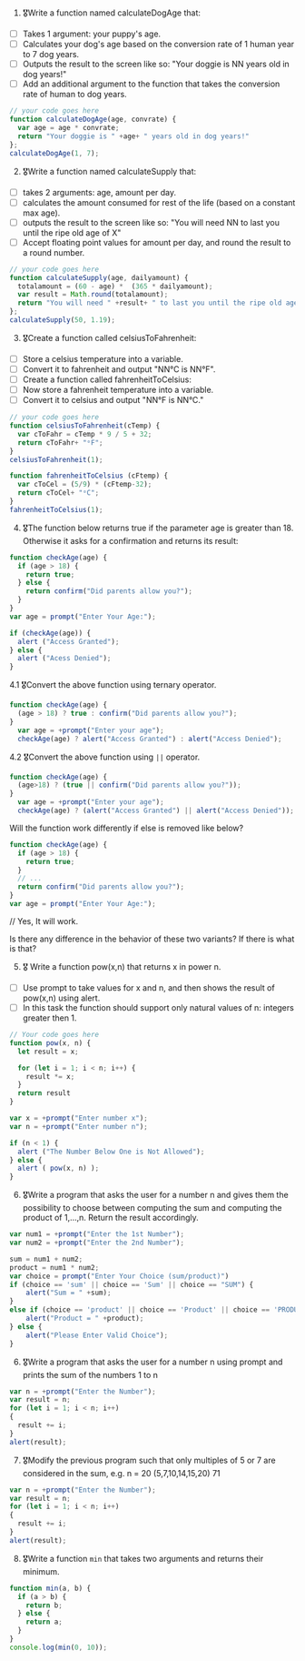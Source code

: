 1. 🎖Write a function named calculateDogAge that:
  * [ ] Takes 1 argument: your puppy's age.
  * [ ] Calculates your dog's age based on the conversion rate of 1 human year to 7 dog years.
  * [ ] Outputs the result to the screen like so: "Your doggie is NN years old in dog years!"
  * [ ] Add an additional argument to the function that takes the conversion rate of human to dog years.

```js
// your code goes here
function calculateDogAge(age, convrate) {
  var age = age * convrate;
  return "Your doggie is " +age+ " years old in dog years!"
};
calculateDogAge(1, 7);
```

2. 🎖Write a function named calculateSupply that:
  * [ ] takes 2 arguments: age, amount per day.
  * [ ] calculates the amount consumed for rest of the life (based on a constant max age).
  * [ ] outputs the result to the screen like so: "You will need NN to last you until the ripe old age of X"
  * [ ] Accept floating point values for amount per day, and round the result to a round number.

```js
// your code goes here
function calculateSupply(age, dailyamount) {
  totalamount = (60 - age) *  (365 * dailyamount);
  var result = Math.round(totalamount); 
  return "You will need " +result+ " to last you until the ripe old age of 60"
};
calculateSupply(50, 1.19);
```
3. 🎖Create a function called celsiusToFahrenheit:
  * [ ] Store a celsius temperature into a variable.
  * [ ] Convert it to fahrenheit and output "NN°C is NN°F".
  * [ ] Create a function called fahrenheitToCelsius:
  * [ ] Now store a fahrenheit temperature into a variable.
  * [ ] Convert it to celsius and output "NN°F is NN°C."

```js
// your code goes here
function celsiusToFahrenheit(cTemp) {
  var cToFahr = cTemp * 9 / 5 + 32;
  return cToFahr+ "ᵒF";
}    
celsiusToFahrenheit(1);

function fahrenheitToCelsius (cFtemp) {
  var cToCel = (5/9) * (cFtemp-32);
  return cToCel+ "ᵒC";
}
fahrenheitToCelsius(1);
```

4. 🎖The function below returns true if the parameter age is greater than 18. Otherwise it asks for a confirmation and returns its result:

```js
function checkAge(age) {
  if (age > 18) {
    return true;
  } else {
    return confirm("Did parents allow you?");
  }
}
var age = prompt("Enter Your Age:");

if (checkAge(age)) {
  alert ("Access Granted");
} else {
  alert ("Acess Denied");
}
```
  4.1 🎖Convert the above function using ternary operator.
  
  ```js
  function checkAge(age) {
    (age > 18) ? true : confirm("Did parents allow you?");
  }
    var age = +prompt("Enter your age");
    checkAge(age) ? alert("Access Granted") : alert("Access Denied");
  ```

  4.2 🎖Convert the above function using `||` operator.
  
  ```js
  function checkAge(age) {
    (age>18) ? (true || confirm("Did parents allow you?"));
  }
    var age = +prompt("Enter your age");
    checkAge(age) ? (alert("Access Granted") || alert("Access Denied"));
  ```
  
  Will the function work differently if else is removed like below?
  
  ```js
  function checkAge(age) {
    if (age > 18) {
      return true;
    }
    // ...
    return confirm("Did parents allow you?");
  }
  var age = prompt("Enter Your Age:");
  ```
  // Yes, It will work.
  
  Is there any difference in the behavior of these two variants? If there is what is that?


5. 🎖 Write a function pow(x,n) that returns x in power n.

  * [ ] Use prompt to take values for x and n, and then shows the result of pow(x,n) using alert.
  * [ ] In this task the function should support only natural values of n: integers greater then 1.

```js
// Your code goes here
function pow(x, n) {
  let result = x;

  for (let i = 1; i < n; i++) {
    result *= x;
  }
  return result
}

var x = +prompt("Enter number x");
var n = +prompt("Enter number n");

if (n < 1) {
  alert ("The Number Below One is Not Allowed");
} else {
  alert ( pow(x, n) ); 
}
```

6. 🎖Write a program that asks the user for a number n and gives them the possibility to choose between computing the sum and computing the product of 1,…,n. Return the result accordingly.

```js
var num1 = +prompt("Enter the 1st Number");
var num2 = +prompt("Enter the 2nd Number");

sum = num1 + num2;
product = num1 * num2;
var choice = prompt("Enter Your Choice (sum/product)")
if (choice == 'sum' || choice == 'Sum' || choice == "SUM") {
    alert("Sum = " +sum);
}
else if (choice == 'product' || choice == 'Product' || choice == 'PRODUCT') {
    alert("Product = " +product);
} else {
    alert("Please Enter Valid Choice");
} 
```

6. 🎖Write a program that asks the user for a number n using prompt and prints the sum of the numbers 1 to n

```js
var n = +prompt("Enter the Number");
var result = n;
for (let i = 1; i < n; i++)
{
  result += i;
}
alert(result);
```

7. 🎖Modify the previous program such that only multiples of 5 or 7 are considered in the sum, e.g. n = 20 (5,7,10,14,15,20) 71

```js
var n = +prompt("Enter the Number");
var result = n;
for (let i = 1; i < n; i++)
{
  result += i;
}
alert(result);
```

8. 🎖Write a function `min` that takes two arguments and returns their minimum.

```js
function min(a, b) {
  if (a > b) {
    return b;
  } else {
    return a;
  }
}
console.log(min(0, 10));
```